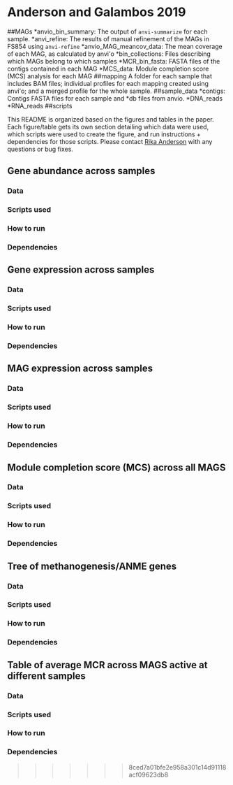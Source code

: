 # Anderson and Galambos 2019

##MAGs
*anvio_bin_summary: The output of `anvi-summarize` for each sample.
*anvi_refine: The results of manual refinement of the MAGs in FS854 using `anvi-refine`
*anvio_MAG_meancov_data: The mean coverage of each MAG, as calculated by anvi'o
*bin_collections: Files describing which MAGs belong to which samples
*MCR_bin_fasta: FASTA files of the contigs contained in each MAG
*MCS_data: Module completion score (MCS) analysis for each MAG
##mapping
A folder for each sample that includes BAM files; individual profiles for each mapping created using anvi'o; and a merged profile for the whole sample.
##sample_data
*contigs: Contigs FASTA files for each sample and \*db files from anvio.
*DNA_reads
*RNA_reads
##scripts

This README is organized based on the figures and tables in the paper. Each figure/table gets its own section detailing which data were used, which scripts were used to create the figure, and run instructions + dependencies for those scripts. Please contact [Rika Anderson](mailto:randerson@carleton.edu) with any questions or bug fixes.


## Gene abundance across samples
### Data
### Scripts used
### How to run
### Dependencies
## Gene expression across samples
### Data
### Scripts used
### How to run
### Dependencies
## MAG expression across samples
### Data
### Scripts used
### How to run
### Dependencies
## Module completion score (MCS) across all MAGS
### Data
### Scripts used
### How to run
### Dependencies
## Tree of methanogenesis/ANME  genes
### Data
### Scripts used
### How to run
### Dependencies
## Table of average MCR across MAGS active at different samples
### Data
### Scripts used
### How to run
### Dependencies
>>>>>>> 8ced7a01bfe2e958a301c14d91118acf09623db8
